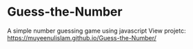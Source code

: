 # Guess-the-Number
A simple number guessing game using javascript
View projetc: https://muyeenulislam.github.io/Guess-the-Number/
